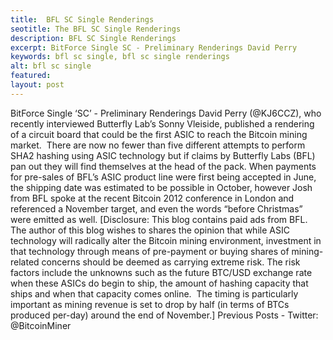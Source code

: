 ```yaml
---
title: 	BFL SC Single Renderings
seotitle: The BFL SC Single Renderings
description: BFL SC Single Renderings
excerpt: BitForce Single SC - Preliminary Renderings David Perry
keywords: bfl sc single, bfl sc single renderings
alt: bfl sc single
featured: 
layout: post
---
```

BitForce Single ‘SC’ - Preliminary Renderings
David Perry (@KJ6CCZ), who recently interviewed Butterfly Lab’s Sonny Vleiside, published a rendering of a circuit board that could be the first ASIC to reach the Bitcoin mining market. 
There are now no fewer than five different attempts to perform SHA2 hashing using ASIC technology but if claims by Butterfly Labs (BFL) pan out they will find themselves at the head of the pack.
When payments for pre-sales of BFL’s ASIC product line were first being accepted in June, the shipping date was estimated to be possible in October, however Josh from BFL spoke at the recent Bitcoin 2012 conference in London and referenced a November target, and even the words “before Christmas” were emitted as well.
[Disclosure: This blog contains paid ads from BFL.
The author of this blog wishes to shares the opinion that while ASIC technology will radically alter the Bitcoin mining environment, investment in that technology through means of pre-payment or buying shares of mining-related concerns should be deemed as carrying extreme risk.
The risk factors include the unknowns such as the future BTC/USD exchange rate when these ASICs do begin to ship, the amount of hashing capacity that ships and when that capacity comes online.  The timing is particularly important as mining revenue is set to drop by half (in terms of BTCs produced per-day) around the end of November.]
Previous Posts - Twitter: @BitcoinMiner
